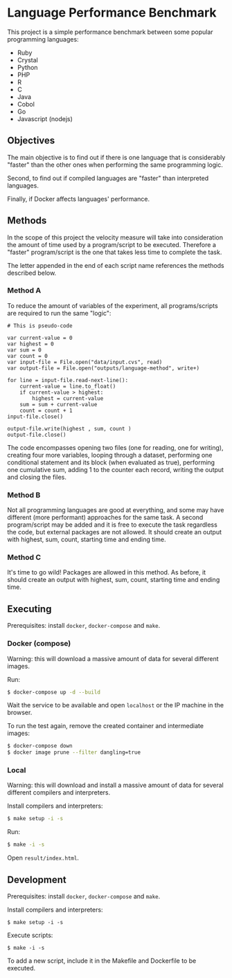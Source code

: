 # Language Performance Benchmark

This project is a simple performance benchmark between some popular programming languages:

* Ruby
* Crystal
* Python
* PHP
* R
* C
* Java
* Cobol
* Go
* Javascript (nodejs)

## Objectives

The main objective is to find out if there is one language that is considerably "faster" than the other ones when performing the same programming logic.

Second, to find out if compiled languages are "faster" than interpreted languages.

Finally, if Docker affects languages' performance.

## Methods

In the scope of this project the velocity measure will take into consideration the amount of time used by a program/script to be executed. Therefore a "faster" program/script is the one that takes less time to complete the task.

The letter appended in the end of each script name references the methods described below.

### Method A

To reduce the amount of variables of the experiment, all programs/scripts are required to run the same "logic":

```
# This is pseudo-code

var current-value = 0
var highest = 0
var sum = 0
var count = 0
var input-file = File.open("data/input.cvs", read)
var output-file = File.open("outputs/language-method", write+)

for line = input-file.read-next-line():
    current-value = line.to_float()
    if current-value > highest:
        highest = current-value
    sum = sum + current-value
    count = count + 1
input-file.close()

output-file.write(highest , sum, count )
output-file.close()
```

The code encompasses opening two files (one for reading, one for writing), creating four more variables, looping through a dataset, performing one conditional statement and its block (when evaluated as true), performing one cumulative sum, adding 1 to the counter each record, writing the output and closing the files.

### Method B

Not all programming languages are good at everything, and some may have different (more performant) approaches for the same task. A second program/script may be added and it is free to execute the task regardless the code, but external packages are not allowed. It should create an output with highest, sum, count, starting time and ending time.

### Method C

It's time to go wild! Packages are allowed in this method. As before, it should create an output with highest, sum, count, starting time and ending time.

## Executing 

Prerequisites: install `docker`, `docker-compose` and `make`.

### Docker (compose)

Warning: this will download a massive amount of data for several different images.

Run:

```bash
$ docker-compose up -d --build
```

Wait the service to be available and open `localhost` or the IP machine in the browser.

To run the test again, remove the created container and intermediate images:

```bash
$ docker-compose down
$ docker image prune --filter dangling=true
```

### Local

Warning: this will download and install a massive amount of data for several different compilers and interpreters.

Install compilers and interpreters:

```bash
$ make setup -i -s
```
Run:

```bash
$ make -i -s
```

Open `result/index.html`.

## Development

Prerequisites: install `docker`, `docker-compose` and `make`.

Install compilers and interpreters:

```shell
$ make setup -i -s
```

Execute scripts:

```shell
$ make -i -s
```

To add a new script, include it in the Makefile and Dockerfile to be executed.